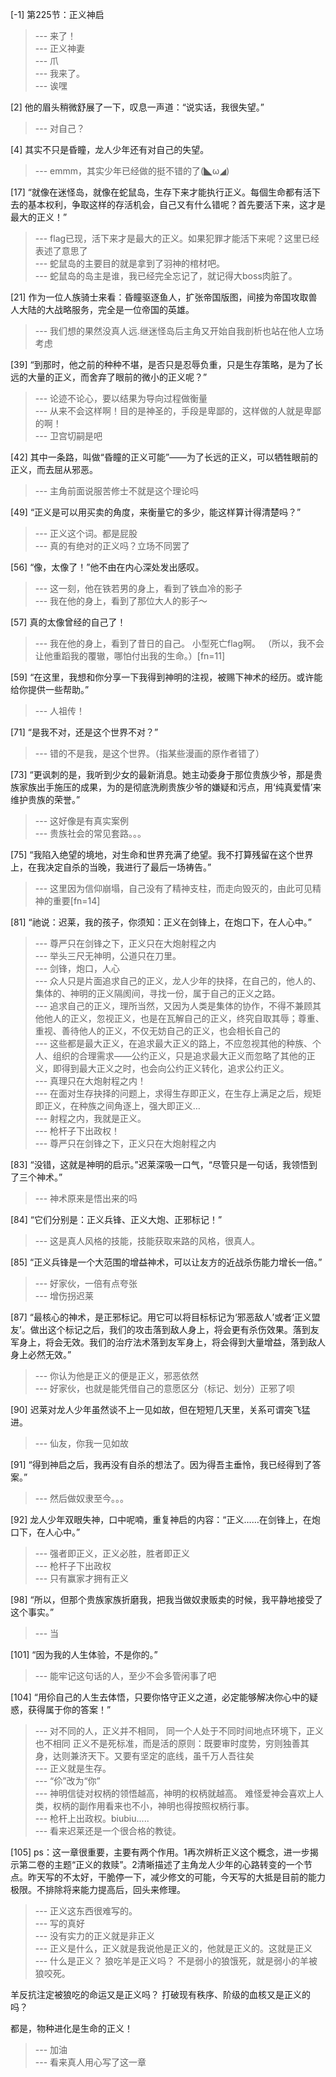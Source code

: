 
[-1] 第225节：正义神启
>--- 来了！<br>
>--- 正义神妻<br>
>--- 爪<br>
>--- 我来了。<br>
>--- 诶嘿<br>

[2] 他的眉头稍微舒展了一下，叹息一声道：“说实话，我很失望。”
>--- 对自己？<br>

[4] 其实不只是昏瞳，龙人少年还有对自己的失望。
>--- emmm，其实少年已经做的挺不错的了(◣ω◢)<br>

[17] “就像在迷怪岛，就像在蛇鼠岛，生存下来才能执行正义。每個生命都有活下去的基本权利，争取这样的存活机会，自己又有什么错呢？首先要活下来，这才是最大的正义！”
>--- flag已现，活下来才是最大的正义。如果犯罪才能活下来呢？这里已经表述了意思了<br>
>--- 蛇鼠岛的主要目的就是拿到了羽神的棺材吧。<br>
>--- 蛇鼠岛的岛主是谁，我已经完全忘记了，就记得大boss肉脏了。<br>

[21] 作为一位人族骑士来看：昏瞳驱逐鱼人，扩张帝国版图，间接为帝国攻取兽人大陆的大战略服务，完全是一位帝国的英雄。
>--- 我们想的果然没真人远.继迷怪岛后主角又开始自我剖析也站在他人立场考虑<br>

[39] “到那时，他之前的种种不堪，是否只是忍辱负重，只是生存策略，是为了长远的大量的正义，而舍弃了眼前的微小的正义呢？”
>--- 论迹不论心，要以结果为导向过程做衡量<br>
>--- 从来不会这样啊！目的是神圣的，手段是卑鄙的，这样做的人就是卑鄙的啊！<br>
>--- 卫宫切嗣是吧<br>

[42] 其中一条路，叫做“昏瞳的正义可能”——为了长远的正义，可以牺牲眼前的正义，而去屈从邪恶。
>--- 主角前面说服苦修士不就是这个理论吗<br>

[49] “正义是可以用买卖的角度，来衡量它的多少，能这样算计得清楚吗？”
>--- 正义这个词。都是屁股<br>
>--- 真的有绝对的正义吗？立场不同罢了<br>

[56] “像，太像了！”他不由在内心深处发出感叹。
>--- 这一刻，他在铁若男的身上，看到了铁血冷的影子<br>
>--- 我在他的身上，看到了那位大人的影子～<br>

[57] 真的太像曾经的自己了！
>--- 我在他的身上，看到了昔日的自己。
小型死亡flag啊。
（所以，我不会让他重蹈我的覆辙，哪怕付出我的生命。）[fn=11]<br>

[59] “在这里，我想和你分享一下我得到神明的注视，被赐下神术的经历。或许能给你提供一些帮助。”
>--- 人祖传！<br>

[71] “是我不对，还是这个世界不对？”
>--- 错的不是我，是这个世界。（指某些漫画的原作者错了）<br>

[73] “更讽刺的是，我听到少女的最新消息。她主动委身于那位贵族少爷，那是贵族家族出手施压的成果，为的是彻底洗刷贵族少爷的嫌疑和污点，用‘纯真爱情’来维护贵族的荣誉。”
>--- 这好像是有真实案例<br>
>--- 贵族社会的常见套路。。。<br>

[75] “我陷入绝望的境地，对生命和世界充满了绝望。我不打算残留在这个世界上，在我决定自杀的当晚，我进行了最后一场祷告。”
>--- 这里因为信仰崩塌，自己没有了精神支柱，而走向毁灭的，由此可见精神的重要[fn=14]<br>

[81] “祂说：迟莱，我的孩子，你须知：正义在剑锋上，在炮口下，在人心中。”
>--- 尊严只在剑锋之下，正义只在大炮射程之内<br>
>--- 举头三尺无神明，公道只在刀里。<br>
>--- 剑锋，炮口，人心<br>
>--- 众人只是片面追求自己的正义，龙人少年的抉择，在自己的，他人的、集体的、神明的正义隔阂间，寻找一份，属于自己的正义之路。<br>
>--- 追求自己的正义，理所当然，又因为人类是集体的协作，不得不兼顾其他他人的正义，忽视正义，也是在瓦解自己的正义，终究自取其辱；尊重、重视、善待他人的正义，不仅无妨自己的正义，也会相长自己的<br>
>--- 这些都是最大正义，在追求最大正义的路上，不应忽视其他的种族、个人、组织的合理需求——公约正义，只是追求最大正义而忽略了其他的正义，即得到最大正义之时，也会向公约正义转化，追求公约正义。<br>
>--- 真理只在大炮射程之内！<br>
>--- 在面对生存抉择的问题上，求得生存即正义，在生存上满足之后，规矩即正义，在种族之间角逐上，强大即正义…<br>
>--- 射程之内，我就是正义。<br>
>--- 枪杆子下出政权！<br>
>--- 尊严只在剑锋之下，正义只在大炮射程之内<br>

[83] “没错，这就是神明的启示。”迟莱深吸一口气，“尽管只是一句话，我领悟到了三个神术。”
>--- 神术原来是悟出来的吗<br>

[84] “它们分别是：正义兵锋、正义大炮、正邪标记！”
>--- 这是真人风格的技能，技能获取来路的风格，很真人。<br>

[85] “正义兵锋是一个大范围的增益神术，可以让友方的近战杀伤能力增长一倍。”
>--- 好家伙，一倍有点夸张<br>
>--- 增伤拐迟莱<br>

[87] “最核心的神术，是正邪标记。用它可以将目标标记为‘邪恶敌人’或者‘正义盟友’。做出这个标记之后，我们的攻击落到敌人身上，将会更有杀伤效果。落到友军身上，将会无效。我们的治疗法术落到友军身上，将会得到大量增益，落到敌人身上必然无效。”
>--- 你认为他是正义的便是正义，邪恶依然<br>
>--- 好家伙，也就是能凭借自己的意愿区分（标记、划分）正邪了呗<br>

[90] 迟莱对龙人少年虽然谈不上一见如故，但在短短几天里，关系可谓突飞猛进。
>--- 仙友，你我一见如故<br>

[91] “得到神启之后，我再没有自杀的想法了。因为得吾主垂怜，我已经得到了答案。”
>--- 然后做奴隶至今。。。<br>

[92] 龙人少年双眼失神，口中呢喃，重复神启的内容：“正义……在剑锋上，在炮口下，在人心中。”
>--- 强者即正义，正义必胜，胜者即正义<br>
>--- 枪杆子下出政权<br>
>--- 只有赢家才拥有正义<br>

[98] “所以，但那个贵族家族折磨我，把我当做奴隶贩卖的时候，我平静地接受了这个事实。”
>--- 当<br>

[101] “因为我的人生体验，不是你的。”
>--- 能牢记这句话的人，至少不会多管闲事了吧<br>

[104] “用伱自己的人生去体悟，只要你恪守正义之道，必定能够解决你心中的疑惑，获得属于你的答案！”
>--- 对不同的人，正义并不相同，
同一个人处于不同时间地点环境下，正义也不相同
正义不是死标准，而是活的原则：既要审时度势，穷则独善其身，达则兼济天下。又要有坚定的底线，虽千万人吾往矣<br>
>--- 正义就是生存。<br>
>--- “伱”改为“你”<br>
>--- 神明信徒对权柄的领悟越高，神明的权柄就越高。
难怪爱神会喜欢上人类，权柄的副作用看来也不小，神明也得按照权柄行事。<br>
>--- 枪杆上出政权。biubiu.....<br>
>--- 看来迟莱还是一个很合格的教徒。<br>

[105] ps：这一章很重要，主要有两个作用。1再次辨析正义这个概念，进一步揭示第二卷的主题“正义的救赎”。2清晰描述了主角龙人少年的心路转变的一个节点。昨天写的不太好，干脆停一下，减少修文的可能，今天写的大抵是目前的能力极限。不排除将来能力提高后，回头来修理。
>--- 正义这东西很难写的。<br>
>--- 写的真好<br>
>--- 没有实力的正义就是非正义<br>
>--- 正义是什么，正义就是我说他是正义的，他就是正义的。这就是正义<br>
>--- 什么是正义？
狼吃羊是正义吗？
不是弱小的狼饿死，就是弱小的羊被狼咬死。

羊反抗注定被狼吃的命运又是正义吗？
打破现有秩序、阶级的血核又是正义的吗？

都是，物种进化是生命的正义！<br>
>--- 加油<br>
>--- 看来真人用心写了这一章<br>
